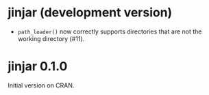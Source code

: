 # jinjar (development version)

* `path_loader()` now correctly supports directories that are not the working directory (#11).

# jinjar 0.1.0

Initial version on CRAN.

